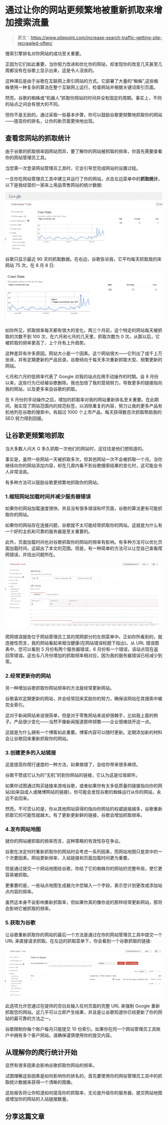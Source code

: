 # 通过让你的网站更频繁地被重新抓取来增加搜索流量

> 原文：<https://www.sitepoint.com/increase-search-traffic-getting-site-recrawled-often/>

搜索引擎排名对你网站的成功至关重要。

正因为它们如此重要，当你努力改进和优化你的网站，却发现你的改变几天甚至几周都没有在谷歌上显示出来，这是令人沮丧的。

这种滞后是由于谷歌在互联网上索引网站的方式。它部署了大量的“蜘蛛”,这些蜘蛛使用一种复杂的算法在整个互联网上运行，检查网站并根据关键词索引页面。

然而，谷歌的蜘蛛或“机器人”抓取你网站的时间并没有固定的周期。事实上，不同的站点之间会有很大的不同。

但你不是无助的。通过采取一些基本步骤，你可以鼓励谷歌更频繁地抓取你的网站——提高你的排名，让你的新页面更快地出现。

## 查看您网站的抓取统计

由于谷歌的抓取频率因网站而异，要了解你的网站被抓取的频率，你首先需要查看你的网站管理员工具。

当您第一次登录网站管理员工具时，它会引导您完成网站的设置过程。

一旦你在网站管理员工具中建立并运行了你的网站，点击左边菜单中的**抓取统计**。以下是我经营的一家床上用品零售网站的统计数据:

![](img/335ce274eccbb6baeb8ef8be72317087.png)

谷歌只显示最近 90 天的抓取数据。在右边，谷歌告诉我，它平均每天抓取我的床网站 75 次，在 8 月 8 日:

![](img/4e661f7c2bcb579cf1756abfc7b739eb.png)

如你所见，抓取频率每天都有很大的变化。两三个月前，这个特定的网站每天被抓取的次数不到 100 次，在六月和七月的几天里，抓取次数为 0 次。从那以后，它被抓取的频率更高了，上个月有上升趋势。

这种差异有许多原因。网站大小是一个因素。这个网站很大——它列出了成千上万张床，并有定期更新的产品目录。谷歌倾向于每天多次重新抓取大型、频繁更新的网站。

七月和六月的低频率代表了 Google 对我的站点应用手动操作的时期。自 8 月份以来，这些行为已经被谷歌删除。我也加倍了我的营销努力，导致更多的链接指向我的网站，以及更多来自谷歌的抓取。

在 6 月份的手动操作之后，增加的抓取率对我的网站重新排名至关重要。在此期间，我实现了网站范围内的规范标签，以消除重复的内容，努力让我的更多产品有机地列在谷歌的搜索中。有超过 1000 个上市产品，每天获得数百次抓取帮助我的 SEO 努力得到回报。

## 让谷歌更频繁地抓取

当大多数人问大 G 多久抓取一次他们的网站时，这往往是他们想知道的。

事实是，虽然一些网站一天被抓取多次，但其他网站一次不会被抓取一个月。当你继续向你的网站添加内容，却在几周内看不到谷歌搜索结果的变化时，这可能会令人非常沮丧。

有多种方法可以鼓励谷歌更频繁地抓取你的网站。

### 1.缩短网站加载时间并减少服务器错误

如果你的网站加载速度很快，并且没有很多错误和坏页面，谷歌的算法更有可能抓取你的网站。

如果你的网站存在连接问题，谷歌就不太可能经常抓取你的网站。这就是为什么有一个好的主机和可靠的服务器是至关重要的。

此外，页面加载时间也对谷歌抓取你的网站的频率有影响。有多种方法可以优化页面加载时间，这超出了本文的范围。但是，有一种简单的方法可以让您自己查看爬网错误，并找出问题所在。

![](img/43b2417a1cf1c0400e6b4b2a017cf46e.png)

爬网错误报告位于网站管理员工具的爬网部分的左侧菜单中。正如你所看到的，就连接性而言，我的网站看起来相当健康(在网站错误标题下指出)。从 URL 错误图表中，您可以看到 5 月份有两个服务器错误，6 月份有一个错误，该站点现在返回零错误。这也与八月份增加的抓取频率相对应，因为我的服务器错误已经减少到零。

### 2.经常更新你的网站

另一种增加谷歌抓取你网站频率的方法是经常更新网站。

谷歌喜欢定期更新的网站，并会经常回来奖励你的努力，确保该网站在其搜索中被完全索引。

这对于新闻网站来说很简单，但是对于零售网站来说却很棘手，比如我上面的例子。产品很少变化——当然不像新闻报道那样频繁——企业很难绕开这一点。

这就是为什么拥有一个博客如此重要。博客内容可以随时更新。定期添加新的材料会让谷歌回来重新抓取你的网站。

### 3.创建更多的入站链接

这是提高你爬行速度的一种方法，如果做错了，会给你带来很多麻烦。

谷歌不赞成它认为的“无机”的到你网站的链接，它认为这是垃圾邮件。

如果你试图通过购买链接来游戏谷歌，或者如果你有太多低质量的链接指向你的网站(如来自成人或赌博网站的链接)，你可能会发现谷歌的蜘蛛运行从你的网站，永远不会回来。

然而，不可否认的是，你从其他网站获得的指向你网站的权威链接越多，谷歌重新抓取它的可能性就越大。有了更新更新鲜的链接，谷歌会增加抓取频率。

### 4.发布网站地图

就你的网站被抓取的频率而言，这种策略的有效性存在争议。

谷歌在决定何时重新抓取你的网站时会考虑一系列因素，而网站地图只是其中的一个次要因素。网站更新频率、入站链接和页面加载时间更为重要。

但是通过提交一个网站地图给谷歌，你给了它的蜘蛛你的网站的完整布局，使它更容易被抓取。

更重要的是，一些站点地图生成器允许您输入一个字段，表示您计划更改或添加站点内容的频率。

虽然这本身不会影响重新抓取率，但如果你真的像你说的那样经常更新网站，那将会影响它被抓取的频率。

### 5.获取为谷歌

让谷歌重新抓取你的网站的最后一个方法是通过在你的网站管理员工具中提交一个 URL 来直接请求抓取。在左边的抓取菜单下，你会看到一个谷歌抓取的链接:

![](img/4d19c87091dccf209d784b05adcc873e.png)

此选项允许您通过在提供的空白处输入任何页面的完整 URL 来强制 Google 重新抓取您的网站。这几乎可以立即产生结果，并且是让谷歌知道你已经更新了你的网站的最可靠的方法之一。

谷歌限制你每个账户每月只能提交 10 份索引。如果你在同一个网站管理员工具账户中拥有多个客户网站，请确保谨慎使用你的提交内容。

## 从理解你的爬行统计开始

显然有很多因素会影响谷歌抓取你网站的频率。

试图理解这些因素是如何影响你的排名的，首先要使用你的网站管理员工具中的抓取统计数据来获得一个清晰的图像。

这些报告将让你知道如何提高你的抓取率，无论是升级你的服务器，提交网站地图或增加你的网站的入站链接数量。

## 分享这篇文章